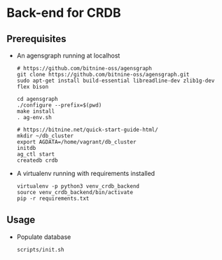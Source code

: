 # Back-end for CRDB

## Prerequisites

* An agensgraph running at localhost

    ```
    # https://github.com/bitnine-oss/agensgraph
    git clone https://github.com/bitnine-oss/agensgraph.git
    sudo apt-get install build-essential libreadline-dev zlib1g-dev flex bison

    cd agensgraph
    ./configure --prefix=$(pwd)
    make install
    . ag-env.sh

    # https://bitnine.net/quick-start-guide-html/
    mkdir ~/db_cluster
    export AGDATA=/home/vagrant/db_cluster
    initdb
    ag_ctl start
    createdb crdb
    ```

* A virtualenv running with requirements installed

    ```
    virtualenv -p python3 venv_crdb_backend
    source venv_crdb_backend/bin/activate
    pip -r requirements.txt
    ```

## Usage

* Populate database

    ```
    scripts/init.sh
    ```